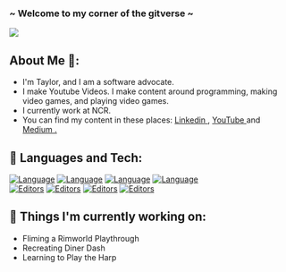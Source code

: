 

<!--
**Taylor-McNeil/Taylor-McNeil** is a ✨ _special_ ✨ repository because its `README.md` (this file) appears on your GitHub profile.

Here are some ideas to get you started:

- 🔭 I’m currently working on ...
- 🌱 I’m currently learning ...
- 👯 I’m looking to collaborate on ...
- 🤔 I’m looking for help with ...
- 💬 Ask me about ...
- 📫 How to reach me: ...
- 😄 Pronouns: ...
- ⚡ Fun fact: ...
-->
###  ~ Welcome to my corner of the gitverse ~
<img src= "https://media.giphy.com/media/3o72FfM5HJydzafgUE/giphy.gif">
<br>

## About Me 💬:

- I'm Taylor, and I am a software advocate. <br>
- I make Youtube Videos. I make content around programming, making video games, and playing video games. <br>
- I currently work at NCR. 
- You can find my content in these places: <a href="https://www.linkedin.com/in/taylormcneil/"> Linkedin </a>, <a href = "https://www.youtube.com/channel/UCwVF9sHbTX2wvaKsDfhDLtQ"> YouTube </a> and <a href="https://taylor-mcneil.medium.com/"> Medium .</a>


## 🔧 Languages and Tech:

[![Language](https://img.shields.io/badge/Language-Python-7ED957?style=for-the-badge&logo=Python&logoColor=ffffff)]()
[![Language](https://img.shields.io/badge/Language-Java-7ED957?style=for-the-badge&logo=Java)]()
[![Language](https://img.shields.io/badge/Language-JavaScript-7ED957?style=for-the-badge&logo=JavaScript&logoColor=ffffff)]()
[![Language](https://img.shields.io/badge/Language-CSharp-7ED957?style=for-the-badge&logo=C-Sharp)]() <br>
[![Editors](https://img.shields.io/badge/Editor-Unity-F6A40E?style=for-the-badge&logo=Unity)]()
[![Editors](https://img.shields.io/badge/Editor-VSCode-F6A40E?style=for-the-badge&logo=Visual-Studio-Code)]()
[![Editors](https://img.shields.io/badge/Editor-Pycharm-F6A40E?style=for-the-badge&logo=Pycharm)]()
[![Editors](https://img.shields.io/badge/Editor-Intellij-F6A40E?style=for-the-badge&logo=IntelliJ-IDEA)]()

## 🔭 Things I'm currently working on:
- Fliming a Rimworld Playthrough <br>
- Recreating Diner Dash 
- Learning to Play the Harp

